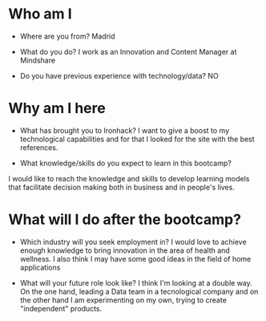 # Who am I



* Where are you from? Madrid

* What do you do? I work as an Innovation and Content Manager at Mindshare

* Do you have previous experience with technology/data? NO



# Why am I here



* What has brought you to Ironhack? I want to give a boost to my technological capabilities and for that I looked for the site with the best references.

* What knowledge/skills do you expect to learn in this bootcamp?

I would like to reach the knowledge and skills to develop learning models that facilitate decision making both in business and in people's lives.





# What will I do after the bootcamp?



* Which industry will you seek employment in? I would love to achieve enough knowledge to bring innovation in the area of health and wellness. I also think I may have some good ideas in the field of home applications

* What will your future role look like? I think I'm looking at a double way. On the one hand, leading a Data team in a tecnological company and on the other hand I am experimenting on my own, trying to create "independent" products.
